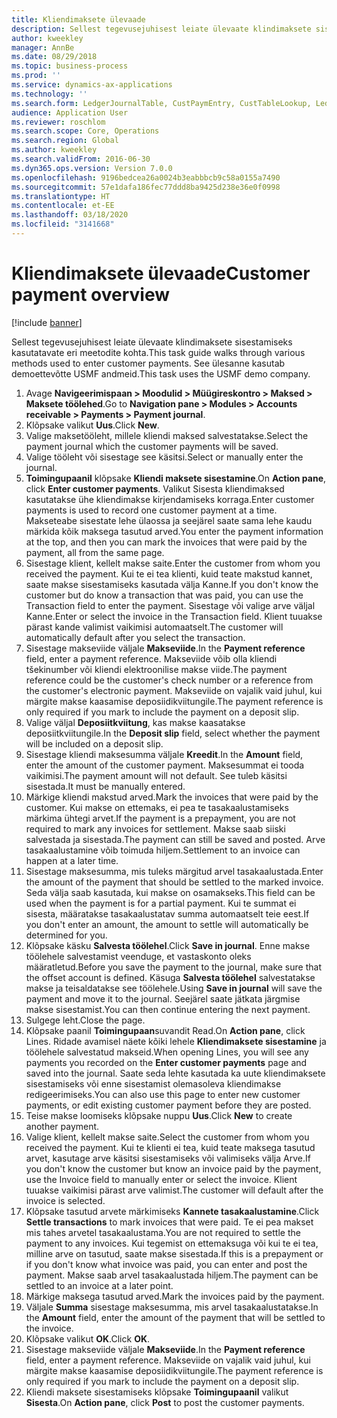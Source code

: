 ```yaml
---
title: Kliendimaksete ülevaade
description: Sellest tegevusejuhisest leiate ülevaate klindimaksete sisestamiseks kasutatavate eri meetodite kohta.
author: kweekley
manager: AnnBe
ms.date: 08/29/2018
ms.topic: business-process
ms.prod: ''
ms.service: dynamics-ax-applications
ms.technology: ''
ms.search.form: LedgerJournalTable, CustPaymEntry, CustTableLookup, LedgerJournalTransCustPaym, CustOpenTrans, BankAccountTableLookUp
audience: Application User
ms.reviewer: roschlom
ms.search.scope: Core, Operations
ms.search.region: Global
ms.author: kweekley
ms.search.validFrom: 2016-06-30
ms.dyn365.ops.version: Version 7.0.0
ms.openlocfilehash: 9196bedcea26a0024b3eabbbcb9c58a0155a7490
ms.sourcegitcommit: 57e1dafa186fec77ddd8ba9425d238e36e0f0998
ms.translationtype: HT
ms.contentlocale: et-EE
ms.lasthandoff: 03/18/2020
ms.locfileid: "3141668"
---
```

# <a name="customer-payment-overview"></a><span data-ttu-id="86f29-103">Kliendimaksete ülevaade</span><span class="sxs-lookup"><span data-stu-id="86f29-103">Customer payment overview</span></span>

[!include [banner](../../includes/banner.md)]

<span data-ttu-id="86f29-104">Sellest tegevusejuhisest leiate ülevaate klindimaksete sisestamiseks kasutatavate eri meetodite kohta.</span><span class="sxs-lookup"><span data-stu-id="86f29-104">This task guide walks through various methods used to enter customer payments.</span></span> <span data-ttu-id="86f29-105">See ülesanne kasutab demoettevõtte USMF andmeid.</span><span class="sxs-lookup"><span data-stu-id="86f29-105">This task uses the USMF demo company.</span></span>

1. <span data-ttu-id="86f29-106">Avage **Navigeerimispaan > Moodulid > Müügireskontro > Maksed > Maksete töölehed**.</span><span class="sxs-lookup"><span data-stu-id="86f29-106">Go to **Navigation pane > Modules > Accounts receivable > Payments > Payment journal**.</span></span>
2. <span data-ttu-id="86f29-107">Klõpsake valikut **Uus**.</span><span class="sxs-lookup"><span data-stu-id="86f29-107">Click **New**.</span></span>
3. <span data-ttu-id="86f29-108">Valige maksetööleht, millele kliendi maksed salvestatakse.</span><span class="sxs-lookup"><span data-stu-id="86f29-108">Select the payment journal which the customer payments will be saved.</span></span>
4. <span data-ttu-id="86f29-109">Valige tööleht või sisestage see käsitsi.</span><span class="sxs-lookup"><span data-stu-id="86f29-109">Select or manually enter the journal.</span></span>
5. <span data-ttu-id="86f29-110">**Toimingupaanil** klõpsake **Kliendi maksete sisestamine**.</span><span class="sxs-lookup"><span data-stu-id="86f29-110">On **Action pane**, click **Enter customer payments**.</span></span> <span data-ttu-id="86f29-111">Valikut Sisesta kliendimaksed kasutatakse ühe kliendimakse kirjendamiseks korraga.</span><span class="sxs-lookup"><span data-stu-id="86f29-111">Enter customer payments is used to record one customer payment at a time.</span></span> <span data-ttu-id="86f29-112">Makseteabe sisestate lehe ülaossa ja seejärel saate sama lehe kaudu märkida kõik maksega tasutud arved.</span><span class="sxs-lookup"><span data-stu-id="86f29-112">You enter the payment information at the top, and then you can mark the invoices that were paid by the payment, all from the same page.</span></span>  
6. <span data-ttu-id="86f29-113">Sisestage klient, kellelt makse saite.</span><span class="sxs-lookup"><span data-stu-id="86f29-113">Enter the customer from whom you received the payment.</span></span> <span data-ttu-id="86f29-114">Kui te ei tea klienti, kuid teate makstud kannet, saate makse sisestamiseks kasutada välja Kanne.</span><span class="sxs-lookup"><span data-stu-id="86f29-114">If you don't know the customer but do know a transaction that was paid, you can use the Transaction field to enter the payment.</span></span> <span data-ttu-id="86f29-115">Sisestage või valige arve väljal Kanne.</span><span class="sxs-lookup"><span data-stu-id="86f29-115">Enter or select the invoice in the Transaction field.</span></span> <span data-ttu-id="86f29-116">Klient tuuakse pärast kande valimist vaikimisi automaatselt.</span><span class="sxs-lookup"><span data-stu-id="86f29-116">The customer will automatically default after you select the transaction.</span></span>
7. <span data-ttu-id="86f29-117">Sisestage makseviide väljale **Makseviide**.</span><span class="sxs-lookup"><span data-stu-id="86f29-117">In the **Payment reference** field, enter a payment reference.</span></span> <span data-ttu-id="86f29-118">Makseviide võib olla kliendi tšekinumber või kliendi elektroonilise makse viide.</span><span class="sxs-lookup"><span data-stu-id="86f29-118">The payment reference could be the customer's check number or a reference from the customer's electronic payment.</span></span> <span data-ttu-id="86f29-119">Makseviide on vajalik vaid juhul, kui märgite makse kaasamise deposiidikviitungile.</span><span class="sxs-lookup"><span data-stu-id="86f29-119">The payment reference is only required if you mark to include the payment on a deposit slip.</span></span>  
8. <span data-ttu-id="86f29-120">Valige väljal **Deposiitkviitung**, kas makse kaasatakse deposiitkviitungile.</span><span class="sxs-lookup"><span data-stu-id="86f29-120">In the **Deposit slip** field, select whether the payment will be included on a deposit slip.</span></span> 
9. <span data-ttu-id="86f29-121">Sisestage kliendi maksesumma väljale **Kreedit**.</span><span class="sxs-lookup"><span data-stu-id="86f29-121">In the **Amount** field, enter the amount of the customer payment.</span></span> <span data-ttu-id="86f29-122">Maksesummat ei tooda vaikimisi.</span><span class="sxs-lookup"><span data-stu-id="86f29-122">The payment amount will not default.</span></span> <span data-ttu-id="86f29-123">See tuleb käsitsi sisestada.</span><span class="sxs-lookup"><span data-stu-id="86f29-123">It must be manually entered.</span></span> 
10. <span data-ttu-id="86f29-124">Märkige kliendi makstud arved.</span><span class="sxs-lookup"><span data-stu-id="86f29-124">Mark the invoices that were paid by the customer.</span></span> <span data-ttu-id="86f29-125">Kui makse on ettemaks, ei pea te tasakaalustamiseks märkima ühtegi arvet.</span><span class="sxs-lookup"><span data-stu-id="86f29-125">If the payment is a prepayment, you are not required to mark any invoices for settlement.</span></span> <span data-ttu-id="86f29-126">Makse saab siiski salvestada ja sisestada.</span><span class="sxs-lookup"><span data-stu-id="86f29-126">The payment can still be saved and posted.</span></span> <span data-ttu-id="86f29-127">Arve tasakaalustamine võib toimuda hiljem.</span><span class="sxs-lookup"><span data-stu-id="86f29-127">Settlement to an invoice can happen at a later time.</span></span>
11. <span data-ttu-id="86f29-128">Sisestage maksesumma, mis tuleks märgitud arvel tasakaalustada.</span><span class="sxs-lookup"><span data-stu-id="86f29-128">Enter the amount of the payment that should be settled to the marked invoice.</span></span> <span data-ttu-id="86f29-129">Seda välja saab kasutada, kui makse on osamakseks.</span><span class="sxs-lookup"><span data-stu-id="86f29-129">This field can be used when the payment is for a partial payment.</span></span> <span data-ttu-id="86f29-130">Kui te summat ei sisesta, määratakse tasakaalustatav summa automaatselt teie eest.</span><span class="sxs-lookup"><span data-stu-id="86f29-130">If you don't enter an amount, the amount to settle will automatically be determined for you.</span></span>
12. <span data-ttu-id="86f29-131">Klõpsake käsku **Salvesta töölehel**.</span><span class="sxs-lookup"><span data-stu-id="86f29-131">Click **Save in journal**.</span></span> <span data-ttu-id="86f29-132">Enne makse töölehele salvestamist veenduge, et vastaskonto oleks määratletud.</span><span class="sxs-lookup"><span data-stu-id="86f29-132">Before you save the payment to the journal, make sure that the offset account is defined.</span></span> <span data-ttu-id="86f29-133">Käsuga **Salvesta töölehel** salvestatakse makse ja teisaldatakse see töölehele.</span><span class="sxs-lookup"><span data-stu-id="86f29-133">Using **Save in journal** will save the payment and move it to the journal.</span></span> <span data-ttu-id="86f29-134">Seejärel saate jätkata järgmise makse sisestamist.</span><span class="sxs-lookup"><span data-stu-id="86f29-134">You can then continue entering the next payment.</span></span>
13. <span data-ttu-id="86f29-135">Sulgege leht.</span><span class="sxs-lookup"><span data-stu-id="86f29-135">Close the page.</span></span>
14. <span data-ttu-id="86f29-136">Klõpsake paanil **Toimingupaan**suvandit Read.</span><span class="sxs-lookup"><span data-stu-id="86f29-136">On **Action pane**, click Lines.</span></span> <span data-ttu-id="86f29-137">Ridade avamisel näete kõiki lehele **Kliendimaksete sisestamine** ja töölehele salvestatud makseid.</span><span class="sxs-lookup"><span data-stu-id="86f29-137">When opening Lines, you will see any payments you recorded on the **Enter customer payments** page and saved into the journal.</span></span> <span data-ttu-id="86f29-138">Saate seda lehte kasutada ka uute kliendimaksete sisestamiseks või enne sisestamist olemasoleva kliendimakse redigeerimiseks.</span><span class="sxs-lookup"><span data-stu-id="86f29-138">You can also use this page to enter new customer payments, or edit existing customer payment before they are posted.</span></span>
15. <span data-ttu-id="86f29-139">Teise makse loomiseks klõpsake nuppu **Uus**.</span><span class="sxs-lookup"><span data-stu-id="86f29-139">Click **New** to create another payment.</span></span> 
16. <span data-ttu-id="86f29-140">Valige klient, kellelt makse saite.</span><span class="sxs-lookup"><span data-stu-id="86f29-140">Select the customer from whom you received the payment.</span></span> <span data-ttu-id="86f29-141">Kui te klienti ei tea, kuid teate maksega tasutud arvet, kasutage arve käsitsi sisestamiseks või valimiseks välja Arve.</span><span class="sxs-lookup"><span data-stu-id="86f29-141">If you don't know the customer but know an invoice paid by the payment, use the Invoice field to manually enter or select the invoice.</span></span> <span data-ttu-id="86f29-142">Klient tuuakse vaikimisi pärast arve valimist.</span><span class="sxs-lookup"><span data-stu-id="86f29-142">The customer will default after the invoice is selected.</span></span>  
17. <span data-ttu-id="86f29-143">Klõpsake tasutud arvete märkimiseks **Kannete tasakaalustamine**.</span><span class="sxs-lookup"><span data-stu-id="86f29-143">Click **Settle transactions** to mark invoices that were paid.</span></span> <span data-ttu-id="86f29-144">Te ei pea makset mis tahes arvetel tasakaalustama.</span><span class="sxs-lookup"><span data-stu-id="86f29-144">You are not required to settle the payment to any invoices.</span></span> <span data-ttu-id="86f29-145">Kui tegemist on ettemaksuga või kui te ei tea, milline arve on tasutud, saate makse sisestada.</span><span class="sxs-lookup"><span data-stu-id="86f29-145">If this is a prepayment or if you don't know what invoice was paid, you can enter and post the payment.</span></span> <span data-ttu-id="86f29-146">Makse saab arvel tasakaalustada hiljem.</span><span class="sxs-lookup"><span data-stu-id="86f29-146">The payment can be settled to an invoice at a later point.</span></span>  
18. <span data-ttu-id="86f29-147">Märkige maksega tasutud arved.</span><span class="sxs-lookup"><span data-stu-id="86f29-147">Mark the invoices paid by the payment.</span></span> 
19. <span data-ttu-id="86f29-148">Väljale **Summa** sisestage maksesumma, mis arvel tasakaalustatakse.</span><span class="sxs-lookup"><span data-stu-id="86f29-148">In the **Amount** field, enter the amount of the payment that will be settled to the invoice.</span></span>
20. <span data-ttu-id="86f29-149">Klõpsake valikut **OK**.</span><span class="sxs-lookup"><span data-stu-id="86f29-149">Click **OK**.</span></span>
21. <span data-ttu-id="86f29-150">Sisestage makseviide väljale **Makseviide**.</span><span class="sxs-lookup"><span data-stu-id="86f29-150">In the **Payment reference** field, enter a payment reference.</span></span> <span data-ttu-id="86f29-151">Makseviide on vajalik vaid juhul, kui märgite makse kaasamise deposiidikviitungile.</span><span class="sxs-lookup"><span data-stu-id="86f29-151">The payment reference is only required if you mark to include the payment on a deposit slip.</span></span>  
22. <span data-ttu-id="86f29-152">Kliendi maksete sisestamiseks klõpsake **Toimingupaanil** valikut **Sisesta**.</span><span class="sxs-lookup"><span data-stu-id="86f29-152">On **Action pane**, click **Post** to post the customer payments.</span></span> 

